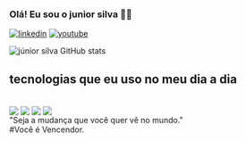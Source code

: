 ### Olá! Eu sou o junior silva 👨‍💻
[![linkedin](https://img.shields.io/badge/LinkedIn-0077B5?style=for-the-badge&logo=linkedin&logoColor=white
)](https://www.linkedin.com/in/junior-silva-7a172a203)
[![youtube](https://img.shields.io/badge/YouTube-FF0000?style=for-the-badge&logo=youtube&logoColor=white
)](https://youtube.com/channel/UC4Gs8_BltAlPUJqbqK00h_Q)

![júnior silva GitHub stats](https://github-readme-stats.vercel.app/api?username=juniorsilva&show_icons=true&theme=dracula)

## tecnologias que eu uso no meu dia a dia

<div style ="display: inline_block"><br/>
<img align="center" alt"html5" src="https://img.shields.io/badge/HTML5-E34F26?style=for-the-badge&logo=html5&logoColor=white"/>
<img align="center" alt"css" src="https://img.shields.io/badge/CSS3-1572B6?style=for-the-badge&logo=css3&logoColor=white
"/>
<img align="center" alt"javascript" src="https://img.shields.io/badge/JavaScript-323330?style=for-the-badge&logo=javascript&logoColor=F7DF1E"/>
<img align="center" alt"jquery" src="https://img.shields.io/badge/jQuery-0769AD?style=for-the-badge&logo=jquery&logoColor=white"/>
</div>
"Seja a mudança que você quer vê no mundo." <br>
#Você é Vencendor.
